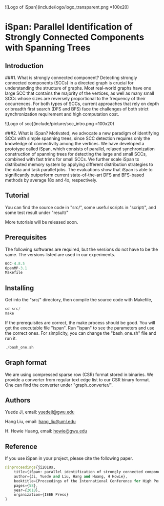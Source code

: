 ![Logo of iSpan](include/logo/logo_transparent.png =100x20)

# iSpan: Parallel Identification of Strongly Connected Components with Spanning Trees

## Introduction
###1. What is strongly connected component?
Detecting strongly connected components (SCCs) in a directed graph is crucial for understanding the structure of graphs. Most real-world graphs have one large SCC that contains the majority of the vertices, as well as many small SCCs whose sizes are reversely proportional to the frequency of their occurrences. For both types of SCCs, current approaches that rely on depth or breadth first search (DFS and BFS) face the challenges of both strict synchronization requirement and high computation cost. 

![Logo of scc](include/picture/scc_intro.png =100x20)

###2. What is iSpan?
Motivated, we advocate a new paradigm of identifying SCCs with simple spanning trees, since SCC detection requires only the knowledge of connectivity among the vertices. We have developed a prototype called iSpan, which consists of parallel, relaxed synchronization construction of spanning trees for detecting the large and small SCCs, combined with fast trims for small SCCs. We further scale iSpan to distributed memory system by applying different distribution strategies to the data and task parallel jobs. The evaluations show that iSpan is able to significantly outperform current state-of-the-art DFS and BFS-based methods by average 18x and 4x, respectively.


## Tutorial
You can find the source code in "src/", some useful scripts in "script/", and some test result under "result/"

More tutorials will be released soon.

## Prerequisites
The following softwares are required, but the versions do not have to be the same. The versions listed are used in our experiments.

```javascript
GCC-4.8.5
OpenMP-3.1
Makefile
```

## Installing
Get into the "src/" directory, then compile the source code with Makefile,

```python
cd src/
make
```

If the prerequisites are correct, the make process should be good. You will get the executable file "ispan". Run "ispan" to see the parameters and use the correct ones. For simplicity, you can change the "bash_one.sh" file and run it.

```python
./bash_one.sh
```

## Graph format

We are using compressed sparse row (CSR) format stored in binaries. We provide a converter from regular text edge list to our CSR binary format. One can find the converter under "graph_converter/".  

## Authors
Yuede Ji, email: yuedeji@gwu.edu

Hang Liu, email: hang_liu@uml.edu

H. Howie Huang, email: howie@gwu.edu

## Reference
If you use iSpan in your project, please cite the following paper.

```python
@inproceedings{ji2018s,
    title={iSpan: parallel identification of strongly connected components with spanning trees},
    author={Ji, Yuede and Liu, Hang and Huang, H Howie},
    booktitle={Proceedings of the International Conference for High Performance Computing, Networking, Storage, and Analysis},
    pages={58},
    year={2018},
    organization={IEEE Press}
}
```

<!--- ## TODO
More related codes and files will be released soon.
* User guide
* Graph converter
* ...
-->
